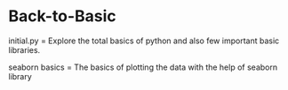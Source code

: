 # Back-to-Basic
initial.py = Explore the total basics of python and also few important basic libraries.

seaborn basics = The basics of plotting the data with the help of seaborn library
